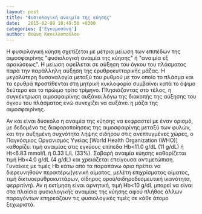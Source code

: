 ```yaml
---
layout: post
title: "Φυσιολογική αναιμία της κύησης"
date:   2015-02-08 10:49:50 +0300
categories: ['Εγκυμοσύνη']
author: Θεώνη Κανελλοπούλου
---
```


Η φυσιολογική κύηση σχετίζεται με μέτρια μείωση των επιπέδων της αιμοσφαιρίνης "φυσιολογική αναιμία της κύησης" ή "αναιμία εξ αραιώσεως". Η μείωση οφείλεται σε αύξηση του όγκου του πλάσματος παρά την παράλληλη αύξηση της ερυθροκυτταρικής μάζας. Η μεγαλύτερη δυσαναλογία μεταξύ του ρυθμού με τον οποίο το πλάσμα και τα ερυθρά προστίθενται στη μητρική κυκλοφορία συμβαίνει κατά το όψιμο δεύτερο και το πρώιμο τρίτο τρίμηνο. Πλησιάζοντας στο τέλος, η συγκέντρωση αιμοσφαιρίνης αυξάνει λόγω της διακοπής της αύξησης του όγκου του πλάσματος ενώ συνεχίζει να αυξάνει η μάζα της αιμοσφαιρίνης.
<!--break-->

Αν και είναι δύσκολο η αναιμία της κύησης να εκφραστεί με έναν ορισμό, με δεδομένο τις διαφοροποίησεις της αιμοσφαιρίνης μεταξύ των φυλών, και την αυξημένη συχνότητα λήψης σιδήρου στις ανεπτυγμένες χώρες, ο Παγκόσμιος Οργανισμός Υγείας [World Health Organization (WHO)] καθορίζει τιμή αναιμίας στις εγκύους επίπεδα Hb\<11.0 g/dL (11 g/dL) ή Ht\<6.83 mmol/L ή 0.33 L/L (33%). Σοβαρή αναιμία κύησης καθορίζεται τιμή Hb\<4.0 g/dL (4 g/dL) και χρειάζεται επείγουσα αντιμετώπιση. Γυναίκες με τιμές Hb κάτω από τα παραπάνω όρια πρέπει να διερευνηθούν περαιτέρω(γενική αίματος, μελέτη επιχρίσματος αίματος, τιμή δικτυοερυθροκυττάρων, σίδηρος ορού/σιδηροδεσμευτική ικανότητα, φερριτίνη). Αν η εκτίμηση είναι αρνητική, τιμή Hb\<10 g/dL μπορεί να είναι στα πλαίσια φυσιολογικής αναιμίας της κύησης αφού πλήθος άλλων παραγόντων επηρεάζουν τις φυσιολογικές τιμές σε κάθε άτομο ξεχωριστά.

